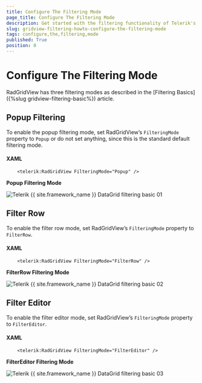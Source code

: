 ```yaml
---
title: Configure The Filtering Mode
page_title: Configure The Filtering Mode
description: Get started with the filtering functionality of Telerik's {{ site.framework_name }} DataGrid and learn how to configure the filtering mode.
slug: gridview-filtering-howto-configure-the-filtering-mode
tags: configure,the,filtering,mode
published: True
position: 0
---
```


# Configure The Filtering Mode

RadGridView has three filtering modes as described in the [Filtering Basics]({%slug gridview-filtering-basic%}) article.

## Popup Filtering

To enable the popup filtering mode, set RadGridView’s `FilteringMode` property to `Popup` or do not set anything, since this is the standard default filtering mode.

#### __XAML__ 
```XAML
	<telerik:RadGridView FilteringMode="Popup" />
```

__Popup Filtering Mode__  

![Telerik {{ site.framework_name }} DataGrid filtering basic 01](images/gridview_filtering_basic_01.png)

## Filter Row

To enable the filter row mode, set RadGridView’s `FilteringMode` property to `FilterRow`.

#### __XAML__  
```XAML
	<telerik:RadGridView FilteringMode="FilterRow" />
```

__FilterRow Filtering Mode__  

![Telerik {{ site.framework_name }} DataGrid filtering basic 02](images/gridview_filtering_basic_02.png)

## Filter Editor

To enable the filter editor mode, set RadGridView’s `FilteringMode` property to `FilterEditor`.

#### __XAML__  
```XAML
	<telerik:RadGridView FilteringMode="FilterEditor" />
```

__FilterEditor Filtering Mode__  

![Telerik {{ site.framework_name }} DataGrid filtering basic 03](images/gridview_filtering_basic_03.png)


